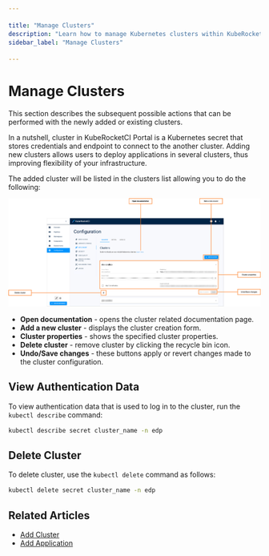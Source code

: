 ```yaml
---

title: "Manage Clusters"
description: "Learn how to manage Kubernetes clusters within KubeRocketCI Portal, including viewing authentication data and deleting clusters for streamlined infrastructure management."
sidebar_label: "Manage Clusters"

---
```

<!-- markdownlint-disable MD025 -->

# Manage Clusters

<head>
  <link rel="canonical" href="https://docs.kuberocketci.io/docs/user-guide/cluster" />
</head>

This section describes the subsequent possible actions that can be performed with the newly added or existing clusters.

In a nutshell, cluster in KubeRocketCI Portal is a Kubernetes secret that stores credentials and endpoint to connect to the another cluster. Adding new clusters allows users to deploy applications in several clusters, thus improving flexibility of your infrastructure.

The added cluster will be listed in the clusters list allowing you to do the following:

![Clusters list](../assets/user-guide/krci-portal-cluster-overview.png "Clusters list")

* **Open documentation** - opens the cluster related documentation page.
* **Add a new cluster** - displays the cluster creation form.
* **Cluster properties** - shows the specified cluster properties.
* **Delete cluster** - remove cluster by clicking the recycle bin icon.
* **Undo/Save changes** - these buttons apply or revert changes made to the cluster configuration.

## View Authentication Data

To view authentication data that is used to log in to the cluster, run the `kubectl describe` command:

  ```bash
  kubectl describe secret cluster_name -n edp
  ```

## Delete Cluster

To delete cluster, use the `kubectl delete` command as follows:

  ```bash
  kubectl delete secret cluster_name -n edp
  ```

## Related Articles

* [Add Cluster](../user-guide/add-cluster.md)
* [Add Application](../user-guide/add-application.md)
